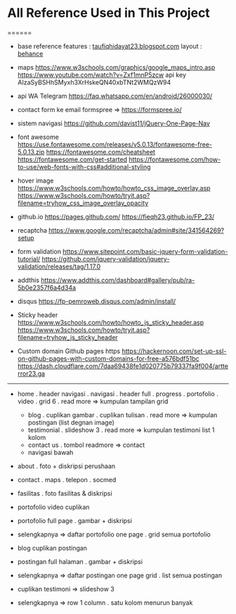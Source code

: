 # All Reference Used in This Project
======

- base reference
features   :  [taufiqhidayat23.blogspot.com](https://taufiqhidayat23.blogspot.co.id/)
layout     :  [behance](https://www.behance.net/gallery/17665373/Marine-Theme-Homepage-v4)

- maps
https://www.w3schools.com/graphics/google_maps_intro.asp
https://www.youtube.com/watch?v=Zxf1mnP5zcw
api key AIzaSyBSHhSMyxh3XrHskeQN40xbTNt2WMQzW94

- api WA Telegram
  https://faq.whatsapp.com/en/android/26000030/

- contact form ke email
  formspree  => https://formspree.io/

- sistem navigasi
  https://github.com/davist11/jQuery-One-Page-Nav

- font awesome
  https://use.fontawesome.com/releases/v5.0.13/fontawesome-free-5.0.13.zip
  https://fontawesome.com/cheatsheet
  https://fontawesome.com/get-started
  https://fontawesome.com/how-to-use/web-fonts-with-css#additional-styling

- hover image
  https://www.w3schools.com/howto/howto_css_image_overlay.asp
  https://www.w3schools.com/howto/tryit.asp?filename=tryhow_css_image_overlay_opacity

- github.io
  https://pages.github.com/
  https://fieqh23.github.io/FP_23/

- recaptcha
  https://www.google.com/recaptcha/admin#site/341564269?setup

- form validation
  https://www.sitepoint.com/basic-jquery-form-validation-tutorial/
  https://github.com/jquery-validation/jquery-validation/releases/tag/1.17.0

- addthis
  https://www.addthis.com/dashboard#gallery/pub/ra-5b0e2357f6a4d34a

- disqus
  https://fp-pemroweb.disqus.com/admin/install/

- Sticky header
  https://www.w3schools.com/howto/howto_js_sticky_header.asp
  https://www.w3schools.com/howto/tryit.asp?filename=tryhow_js_sticky_header

- Custom domain Github pages https
  https://hackernoon.com/set-up-ssl-on-github-pages-with-custom-domains-for-free-a576bdf51bc
  https://dash.cloudflare.com/7daa69438fe1d020775b79337fa9f004/artterror23.ga

______________________________________________________________________________________________________________________________________________

- home
  . header navigasi
  . navigasi
  . header full
  . progress
  . portofolio
    . video
    . grid 6
    . read more => kumpulan tampilan grid
  - blog
    . cuplikan gambar
    . cuplikan tulisan
    . read more => kumpulan postingan (list degnan image)
  - testimonial
    . slideshow 3
    . read more => kumpulan testimoni list 1 kolom
  - contact us 
    . tombol readmore => contact
  - navigasi bawah

- about
  . foto + diskripsi perushaan

- contact
  . maps
  . telepon
  . socmed

- fasilitas
  . foto fasilitas & diskripsi

- portofolio video cuplikan
 - portofolio full page
   . gambar + diskripsi
 - selengkapnya => daftar portofolio one page
   . grid semua portofolio

- blog cuplikan postingan
 - postingan full halaman
   . gambar + diskripsi
 - selengkapnya => daftar postingan one page grid
   . list semua postingan

- cuplikan testimoni => slideshow 3
 - selengkapnya => row 1 column
   . satu kolom menurun banyak